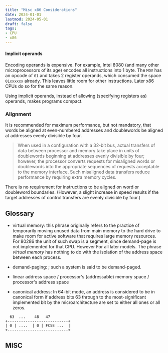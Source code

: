 ```yaml
---
title: "Misc x86 Considerations"
date: 2024-01-01
lastmod: 2024-05-01
draft: false
tags:
- CPU
- x86
---
```


#### Implicit operands

Encoding operands is expensive. For example, Intel 8080 (and many other microprocessors of its age) encodes all instructions into 1 byte.
The `MOV` has an opcode of `01` and takes 2 register operands, which consumed the space `01xxxxxx` already. This leaves little room for other instructions. Later x86 CPUs do so for the same reason.

Using implicit operands, instead of allowing (specifying registers as) operands, makes programs compact.


### Alignment

It is recommended for maximum performance, but not mandatory, that words be aligned at even-numbered addresses and doublewords be aligned at addresses evenly divisible by four.

> When used in a configuration with a 32-bit bus, actual
> transfers of data between processor and memory take place in units of
> doublewords beginning at addresses evenly divisible by four; however, the
> processor converts requests for misaligned words or doublewords into the
> appropriate sequences of requests acceptable to the memory interface. Such
> misaligned data transfers reduce performance by requiring extra memory
> cycles.

There is no requirement for instructions to be aligned on word or
doubleword boundaries. (However, a slight increase in speed results if the
target addresses of control transfers are evenly divisible by four.)

## Glossary

- virtual memory: this phrase originally refers to the practice of temporarily moving unused data from main memory to the hard drive to make room for active software that requires large memory resources. For 80286 the unit of such swap is a segment, since demand-page is not implemented for that CPU.
However For all later models. The phrase *virtual memory* has nothing to do with the isolation of the address space between each process.

- demand-paging: ; such a system is said to be demand-paged.
- linear address space / processor's (addressable) memory space / processor's address space
- canonical address: In 64-bit mode, an address is considered to be in canonical form if address bits 63 through to the most-significant
implemented bit by the microarchitecture are set to either all ones or all zeros.

```
  63  ...    48   47
+---------------------------+
| 0 | ....  | 0 | FC5E ...  |
+---------------------------+
```


## MISC
